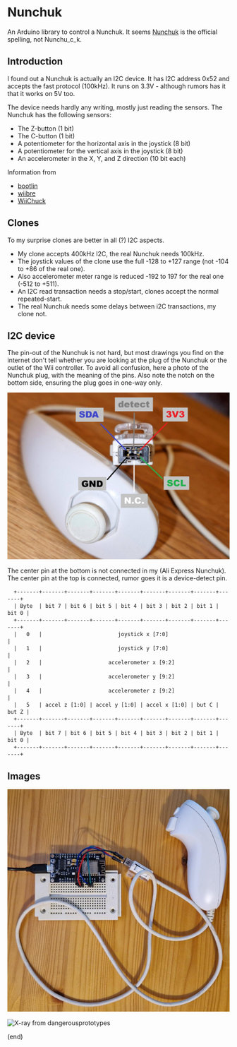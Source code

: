 # Nunchuk

An Arduino library to control a Nunchuk.
It seems [Nunchuk](https://www.nintendo.com/en-gb/Support/Wii/Usage/Nunchuk/Set-Up-and-Use-of-the-Nunchuk/Nunchuk-244185.html) 
is the official spelling, not Nunchu_c_k.


## Introduction

I found out a Nunchuk is actually an I2C device.
It has I2C address 0x52 and accepts the fast protocol (100kHz).
It runs on 3.3V - although rumors has it that it works on 5V too.

The device needs hardly any writing, mostly just reading the sensors.
The Nunchuk has the following sensors:
 - The Z-button (1 bit)
 - The C-button (1 bit)
 - A potentiometer for the horizontal axis in the joystick (8 bit) 
 - A potentiometer for the vertical axis in the joystick (8 bit) 
 - An accelerometer in the X, Y, and Z direction (10 bit each)


Information from
 - [bootlin](https://bootlin.com/labs/doc/nunchuk.pdf)
 - [wiibre](https://wiibrew.org/wiki/Wiimote/Extension_Controllers/Nunchuck)
 - [WiiChuck](https://github.com/madhephaestus/WiiChuck)


## Clones

To my surprise clones are better in all (?) I2C aspects.

- My clone accepts 400kHz I2C, the real Nunchuk needs 100kHz.
- The joystick values of the clone use the full -128 to +127 range (not -104 to +86 of the real one).
- Also accelerometer meter range is reduced -192 to 197 for the real one (-512 to +511).
- An I2C read transaction needs a stop/start, clones accept the normal repeated-start.
- The real Nunchuk needs some delays between i2C transactions, my clone not.


## I2C device

The pin-out of the Nunchuk is not hard, but most drawings you find on the internet
don't tell whether you are looking at the plug of the Nunchuk or the outlet of the Wii controller.
To avoid all confusion, here a photo of the Nunchuk plug, with the meaning of the pins.
Also note the notch on the bottom side, ensuring the plug goes in one-way only.

![Nunchuk pinout](nunchuk-pinout.jpg)

The center pin at the bottom is not connected in my (Ali Express Nunchuk).
The center pin at the top is connected, rumor goes it is a device-detect pin.



```
  +-------+-------+-------+-------+-------+-------+-------+-------+-------+
  | Byte  | bit 7 | bit 6 | bit 5 | bit 4 | bit 3 | bit 2 | bit 1 | bit 0 |
  +-------+-------+-------+-------+-------+-------+-------+-------+-------+
  |   0   |                        joystick x [7:0]                       |
  |   1   |                        joystick y [7:0]                       |
  |   2   |                     accelerometer x [9:2]                     |
  |   3   |                     accelerometer y [9:2]                     |
  |   4   |                     accelerometer z [9:2]                     |
  |   5   | accel z [1:0] | accel y [1:0] | accel x [1:0] | but C | but Z |
  +-------+-------+-------+-------+-------+-------+-------+-------+-------+
  | Byte  | bit 7 | bit 6 | bit 5 | bit 4 | bit 3 | bit 2 | bit 1 | bit 0 |
  +-------+-------+-------+-------+-------+-------+-------+-------+-------+
```


## Images

![Wiring](wiring.jpg)

![X-ray from dangerousprototypes](http://dangerousprototypes.com/docs/images/1/14/Wii-nunchuck.jpg)

(end)
  
  
  
